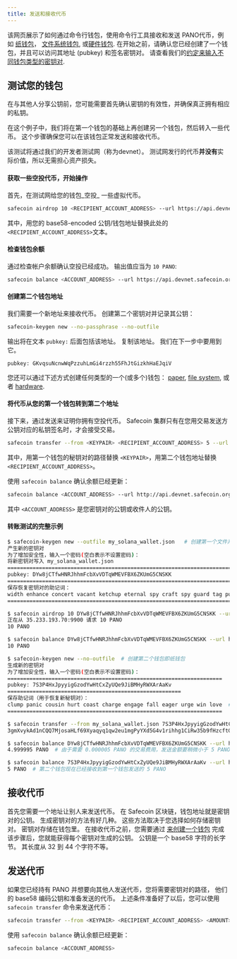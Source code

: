 ```yaml
---
title: 发送和接收代币
---
```


该网页展示了如何通过命令行钱包，使用命令行工具接收和发送 PANO代币，例如 [纸钱包](../wallet-guide/paper-wallet.md)， [文件系统钱包](../wallet-guide/file-system-wallet.md), 或[硬件钱包](../wallet-guide/hardware-wallets.md). 在开始之前，请确认您已经创建了一个钱包，并且可以访问其地址 (pubkey) 和签名密钥对。 请查看我们的[约定来输入不同钱包类型的密钥对](../cli/conventions.md#keypair-conventions).

## 测试您的钱包

在与其他人分享公钥前，您可能需要首先确认密钥的有效性，并确保真正拥有相应的私钥。

在这个例子中，我们将在第一个钱包的基础上再创建另一个钱包，然后转入一些代币。 这个步骤确保您可以在该钱包正常发送和接收代币。

该测试将通过我们的开发者测试网（称为devnet）。 测试网发行的代币**并没有**实际价值，所以无需担心资产损失。

#### 获取一些空投代币，开始操作

首先，在测试网给您的钱包_空投_ 一些虚拟代币。

```bash
safecoin airdrop 10 <RECIPIENT_ACCOUNT_ADDRESS> --url https://api.devnet.safecoin.org
```

其中，用您的 base58-encoded 公钥/钱包地址替换此处的 `<RECIPIENT_ACCOUNT_ADDRESS>`文本。

#### 检查钱包余额

通过检查帐户余额确认空投已经成功。 输出值应当为 `10 PANO`:

```bash
safecoin balance <ACCOUNT_ADDRESS> --url https://api.devnet.safecoin.org
```

#### 创建第二个钱包地址

我们需要一个新地址来接收代币。 创建第二个密钥对并记录其公钥：

```bash
safecoin-keygen new --no-passphrase --no-outfile
```

输出将在文本 `pubkey:` 后面包括该地址。 复制该地址。 我们在下一步中要用到它。

```text
pubkey: GKvqsuNcnwWqPzzuhLmGi4rzzh55FhJtGizkhHaEJqiV
```

您还可以通过下述方式创建任何类型的一个(或多个)钱包： [paper](../wallet-guide/paper-wallet#creating-multiple-paper-wallet-addresses), [file system](../wallet-guide/file-system-wallet.md#creating-multiple-file-system-wallet-addresses), 或者 [hardware](../wallet-guide/hardware-wallets.md#multiple-addresses-on-a-single-hardware-wallet).

#### 将代币从您的第一个钱包转到第二个地址

接下来，通过发送来证明你拥有空投代币。 Safecoin 集群只有在您用交易发送方公钥对应的私钥签名时，才会接受交易。

```bash
safecoin transfer --from <KEYPAIR> <RECIPIENT_ACCOUNT_ADDRESS> 5 --url https://api.devnet.safecoin.org --fee-payer <KEYPAIR>
```

其中，用第一个钱包的秘钥对的路径替换 `<KEYPAIR>`，用第二个钱包地址替换 `<RECIPIENT_ACCOUNT_ADDRESS>`。

使用 `safecoin balance` 确认余额已经更新：

```bash
safecoin balance <ACCOUNT_ADDRESS> --url http://api.devnet.safecoin.org
```

其中 `<ACCOUNT_ADDRESS>` 是您密钥对的公钥或收件人的公钥。

#### 转账测试的完整示例

```bash
$ safecoin-keygen new --outfile my_solana_wallet.json   # 创建第一个文件系统钱包
产生新的密钥对
为了增加安全性，输入一个密码(空白表示不设置密码)：
将新密钥对写入 my_solana_wallet.json
==========================================================================
pubkey: DYw8jCTfwHNRJhhmFcbXvVDTqWMEVFBX6ZKUmG5CNSKK                          # 第一个钱包的地址
==========================================================================
保存恢复密钥对的助记词：
width enhance concert vacant ketchup eternal spy craft spy guard tag punch    # 如果这是一个真实的钱包，不要将这次单词分享到网络上！
==========================================================================

$ safecoin airdrop 10 DYw8jCTfwHNRJhhmFcbXvVDTqWMEVFBX6ZKUmG5CNSKK --url https://api.devnet.safecoin.org  # 空投 10 个 PANO 到我的钱包地址/公钥
正在从 35.233.193.70:9900 请求 10 PANO
10 PANO

$ safecoin balance DYw8jCTfwHNRJhhmFcbXvVDTqWMEVFBX6ZKUmG5CNSKK --url https://api.devnet.safecoin.org # 检查钱包余额
10 PANO

$ safecoin-keygen new --no-outfile  # 创建第二个钱包即纸钱包
生成新的密钥对
为了增加安全性，输入一个密码(空白表示不设置密码)：
====================================================================
pubkey: 7S3P4HxJpyyigGzodYwHtCxZyUQe9JiBMHyRWXArAaKv                   # 这是第二个钱包即纸钱包的地址
=======================================================
保存助记词（用于恢复新秘钥对）：
clump panic cousin hurt coast charge engage fall eager urge win love  # 如果这是一个真实的钱包，切记不要将这次单词分享到网络上！
====================================================================

$ safecoin transfer --from my_solana_wallet.json 7S3P4HxJpyyigGzodYwHtCxZyUQe9JiBMHyRWXArAaKv 5 --url https://api.devnet.safecoin.org --fee-payer my_solana_wallet.json  # 发送代币到纸钱包的公钥地址
3gmXvykAd1nCQQ7MjosaHLf69Xyaqyq1qw2eu1mgPyYXd5G4v1rihhg1CiRw35b9fHzcftGKKEu4mbUeXY2pEX2z  # 该笔交易的签名

$ safecoin balance DYw8jCTfwHNRJhhmFcbXvVDTqWMEVFBX6ZKUmG5CNSKK --url https://api.devnet.safecoin.org
4.999995 PANO  # 由于需要 0.000005 PANO 的交易费用，发送金额要稍微小于 5 PANO

$ safecoin balance 7S3P4HxJpyyigGzodYwHtCxZyUQe9JiBMHyRWXArAaKv --url https://api.devnet.safecoin.org
5 PANO  # 第二个钱包现在已经接收到第一个钱包发送的 5 PANO

```

## 接收代币

首先您需要一个地址让别人来发送代币。 在 Safecoin 区块链，钱包地址就是密钥对的公钥。 生成密钥对的方法有好几种。 这些方法取决于您选择如何存储密钥对。 密钥对存储在钱包里。 在接收代币之前，您需要通过 [来创建一个钱包](../wallet-guide/cli.md) 完成该步骤后，您就能获得每个密钥对生成的公钥。 公钥是一个 base58 字符的长字节。 其长度从 32 到 44 个字符不等。

## 发送代币

如果您已经持有 PANO 并想要向其他人发送代币，您将需要密钥对的路径， 他们的 base58 编码公钥和准备发送的代币。 上述条件准备好了以后，您可以使用 `safecoin transfer` 命令来发送代币：

```bash
safecoin transfer --from <KEYPAIR> <RECIPIENT_ACCOUNT_ADDRESS> <AMOUNT> --fee-payer <KEYPAIR>
```

使用 `safecoin balance` 确认余额已经更新：

```bash
safecoin balance <ACCOUNT_ADDRESS>
```
